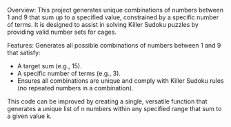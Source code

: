 Overview:
This project generates unique combinations of numbers between 1 and 9 that sum up to a specified value, constrained by a specific number of terms. It is designed to assist in solving Killer Sudoku puzzles by providing valid number sets for cages.

Features:
Generates all possible combinations of numbers between 1 and 9 that satisfy:
- A target sum (e.g., 15).
- A specific number of terms (e.g., 3).
- Ensures all combinations are unique and comply with Killer Sudoku rules (no repeated numbers in a combination).


This code can be improved by creating a single, versatile function that generates a unique list of n numbers within any specified range that sum to a given value k.
